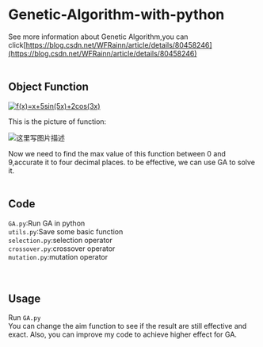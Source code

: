 # Genetic-Algorithm-with-python
See more information about Genetic Algorithm,you can click[https://blog.csdn.net/WFRainn/article/details/80458246](https://blog.csdn.net/WFRainn/article/details/80458246)
<br>
<br>
## Object Function
<a href="https://www.codecogs.com/eqnedit.php?latex=f(x)=x&plus;5sin(5x)&plus;2cos(3x)" target="_blank"><img src="https://latex.codecogs.com/gif.latex?f(x)=x&plus;5sin(5x)&plus;2cos(3x)" title="f(x)=x+5sin(5x)+2cos(3x)" /></a>
<br>

This is the picture of function:

![这里写图片描述](https://img-blog.csdn.net/20180525232656643?watermark/2/text/aHR0cHM6Ly9ibG9nLmNzZG4ubmV0L1dGUmFpbm4=/font/5a6L5L2T/fontsize/400/fill/I0JBQkFCMA==/dissolve/70)

Now we need to find the max value of this function between 0 and 9,accurate it to four decimal places. to be effective, we can use GA to solve it.
<br>
<br>
## Code
`GA.py`:Run GA in python<br>
`utils.py`:Save some basic function<br>
`selection.py`:selection operator<br>
`crossover.py`:crossover operator<br>
`mutation.py`:mutation operator<br>
<br>
<br>
## Usage
Run  `GA.py`<br>
You can change the aim function to see if the result are still effective and exact. Also, you can improve my code to achieve higher effect for GA.

